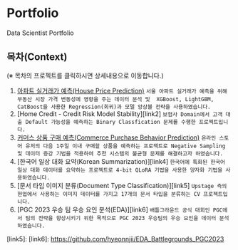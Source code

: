 # Portfolio
Data Scientist Portfolio

## 목차(Context)

(※ 목차의 프로젝트를 클릭하시면 상세내용으로 이동합니다.)

1. [아파트 실거래가 예측(House Price Prediction)][link1]
`서울 아파트 실거래가 예측을 위해 부동산 시장 가격 변동성에 영향을 주는 데이터 분석 및  XGBoost, LightGBM, CatBoost을 사용한 Regression(회귀)과 모델 앙상블 전략을 사용하였습니다.`
2. [Home Credit - Credit Risk Model Stability][link2]
`보험사 Domain에서 고객 대출 Default 가능성을 예측하는 Binary Classfication 문제를 수행한 프로젝트입니다.`
3. [커머스 상품 구매 예측(Commerce Purchase Behavior Prediction)][link3]
` 온라인 스토어 유저의 다음 1주일 이내 구매할 상품을 예측하는 프로젝트로 Negative Sampling 및 데이터 증강 기법을 적용하여 추천 시스템의 불균형 문제를 해결하고자 하였습니다. `
4. [한국어 일상 대화 요약(Korean Summarization)][link4]
`한국어에 특화된 한국어 일상 대화 데이터를 요약하는 프로젝트로 4-bit QLoRA 기법을 사용한 양자화 기법을 사용하였습니다.`
5. [문서 타입 이미지 분류(Document Type Classification)][link5]
`Upstage 측의 현업에서 사용하는 이미지 데이터를 가지고 17개의 문서 타입을 분류하는 CV 프로젝트입니다.`   
6. [PGC 2023 우승 팀 우승 요인 분석(EDA)][link6]
`배틀그라운드 공식 대회인 PGC에서 팀의 전략을 향상시키기 위한 목적으로 PGC 2023 우승팀의 우승 요인을 데이터 분석하였습니다.`

[link1]: 
[link2]: 
[link3]: 
[link4]: 
[link5]: 
[link6]: https://github.com/hyeonnjii/EDA_Battlegrounds_PGC2023
 

